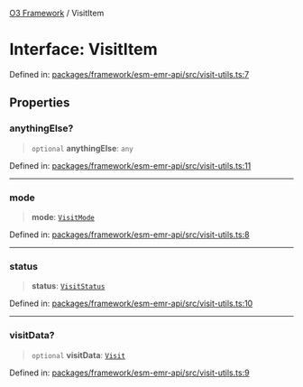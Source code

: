 [O3 Framework](../API.md) / VisitItem

# Interface: VisitItem

Defined in: [packages/framework/esm-emr-api/src/visit-utils.ts:7](https://github.com/its-kios09/openmrs-esm-core/blob/main/packages/framework/esm-emr-api/src/visit-utils.ts#L7)

## Properties

### anythingElse?

> `optional` **anythingElse**: `any`

Defined in: [packages/framework/esm-emr-api/src/visit-utils.ts:11](https://github.com/its-kios09/openmrs-esm-core/blob/main/packages/framework/esm-emr-api/src/visit-utils.ts#L11)

***

### mode

> **mode**: [`VisitMode`](../enumerations/VisitMode.md)

Defined in: [packages/framework/esm-emr-api/src/visit-utils.ts:8](https://github.com/its-kios09/openmrs-esm-core/blob/main/packages/framework/esm-emr-api/src/visit-utils.ts#L8)

***

### status

> **status**: [`VisitStatus`](../enumerations/VisitStatus.md)

Defined in: [packages/framework/esm-emr-api/src/visit-utils.ts:10](https://github.com/its-kios09/openmrs-esm-core/blob/main/packages/framework/esm-emr-api/src/visit-utils.ts#L10)

***

### visitData?

> `optional` **visitData**: [`Visit`](Visit.md)

Defined in: [packages/framework/esm-emr-api/src/visit-utils.ts:9](https://github.com/its-kios09/openmrs-esm-core/blob/main/packages/framework/esm-emr-api/src/visit-utils.ts#L9)
